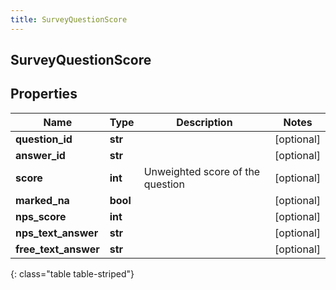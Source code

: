 ```yaml
---
title: SurveyQuestionScore
---
```

## SurveyQuestionScore

## Properties

|Name | Type | Description | Notes|
|------------ | ------------- | ------------- | -------------|
| **question_id** | **str** |  | [optional] |
| **answer_id** | **str** |  | [optional] |
| **score** | **int** | Unweighted score of the question | [optional] |
| **marked_na** | **bool** |  | [optional] |
| **nps_score** | **int** |  | [optional] |
| **nps_text_answer** | **str** |  | [optional] |
| **free_text_answer** | **str** |  | [optional] |
{: class="table table-striped"}


